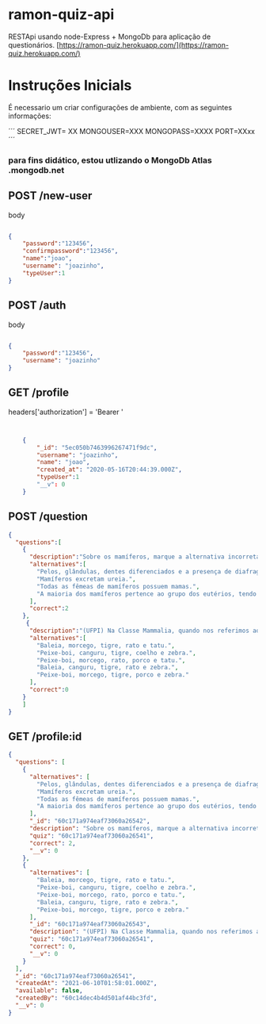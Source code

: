 # ramon-quiz-api
RESTApi usando node-Express + MongoDb para aplicação de questionários.
[https://ramon-quiz.herokuapp.com/](https://ramon-quiz.herokuapp.com/)
# Instruções Inicials
É necessario um criar configurações
de ambiente, com as seguintes informações:

´´´
SECRET_JWT= XX
MONGOUSER=XXX
MONGOPASS=XXXX
PORT=XXxx
´´´
 
 ### para fins didático, estou utlizando o MongoDb Atlas .mongodb.net

 ## POST /new-user
body
```json

{
	"password":"123456",
	"confirmpassword":"123456",
	"name":"joao",
	"username": "joazinho",
    "typeUser":1
}
```
## POST /auth
body
```json

{
	"password":"123456",
	"username": "joazinho"
}
```
## GET /profile
headers['authorization'] = 'Bearer <token>'
```json


	{
        "_id": "5ec050b7463996267471f9dc",
        "username": "joazinho",
        "name": "joao",
        "created_at": "2020-05-16T20:44:39.000Z",
        "typeUser":1
        "__v": 0
    }
```
## POST /question
```json
{
  "questions":[
    {
      "description":"Sobre os mamíferos, marque a alternativa incorreta:",	
      "alternatives":[
        "Pelos, glândulas, dentes diferenciados e a presença de diafragma caracterizam os mamíferos.",
        "Mamíferos excretam ureia.",
        "Todas as fêmeas de mamíferos possuem mamas.",
        "A maioria dos mamíferos pertence ao grupo dos eutérios, tendo como principal característica a presença de placenta bem desenvolvida e duradoura."
      ],
      "correct":2
    },
     {
      "description":"(UFPI) Na Classe Mammalia, quando nos referimos aos cetáceos, quirópteros, carnívoros, roedores e edentados, estamos falando dos seguintes animais:",
      "alternatives":[
        "Baleia, morcego, tigre, rato e tatu.",
        "Peixe-boi, canguru, tigre, coelho e zebra.",
        "Peixe-boi, morcego, rato, porco e tatu.",
        "Baleia, canguru, tigre, rato e zebra.",
        "Peixe-boi, morcego, tigre, porco e zebra."
      ],
      "correct":0
    }
    ]
}
```
## GET /profile:id
```json
{
  "questions": [
    {
      "alternatives": [
        "Pelos, glândulas, dentes diferenciados e a presença de diafragma caracterizam os mamíferos.",
        "Mamíferos excretam ureia.",
        "Todas as fêmeas de mamíferos possuem mamas.",
        "A maioria dos mamíferos pertence ao grupo dos eutérios, tendo como principal característica a presença de placenta bem desenvolvida e duradoura."
      ],
      "_id": "60c171a974eaf73060a26542",
      "description": "Sobre os mamíferos, marque a alternativa incorreta:",
      "quiz": "60c171a974eaf73060a26541",
      "correct": 2,
      "__v": 0
    },
    {
      "alternatives": [
        "Baleia, morcego, tigre, rato e tatu.",
        "Peixe-boi, canguru, tigre, coelho e zebra.",
        "Peixe-boi, morcego, rato, porco e tatu.",
        "Baleia, canguru, tigre, rato e zebra.",
        "Peixe-boi, morcego, tigre, porco e zebra."
      ],
      "_id": "60c171a974eaf73060a26543",
      "description": "(UFPI) Na Classe Mammalia, quando nos referimos aos cetáceos, quirópteros, carnívoros, roedores e edentados, estamos falando dos seguintes animais:",
      "quiz": "60c171a974eaf73060a26541",
      "correct": 0,
      "__v": 0
    }
  ],
  "_id": "60c171a974eaf73060a26541",
  "createdAt": "2021-06-10T01:58:01.000Z",
  "available": false,
  "createdBy": "60c14dec4b4d501af44bc3fd",
  "__v": 0
}
```